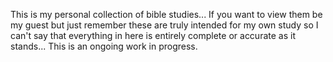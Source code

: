 This is my personal collection of bible studies... If you want to view them be my guest but just remember these are truly intended for my own study so I can't say that everything in here is entirely complete or accurate as it stands... This is an ongoing work in progress.